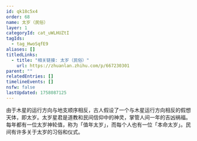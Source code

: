 ```yaml
---
id: qk18c5x4
order: 68
name: 太岁（民俗）
layer: 1
categoryId: cat_uWLHUZtI
tagIds:
  - tag_HwoSqfE9
aliases: []
titledLinks:
  - title: "相关链接: 太岁（民俗）"
    url: https://zhuanlan.zhihu.com/p/667230301
parent: ""
relatedEntries: []
timelineEvents: []
nsfw: false
lastUpdated: 1758087125
---
```


由于木星的运行方向与地支顺序相反，古人假设了一个与木星运行方向相反的假想天体，即太岁。太岁星君是道教和民间信仰中的神灵，掌管人间一年的吉凶祸福。每年都有一位太岁神轮值，称为「值年太岁」，而每个人也有一位「本命太岁」。民间有许多关于太岁的习俗和仪式。